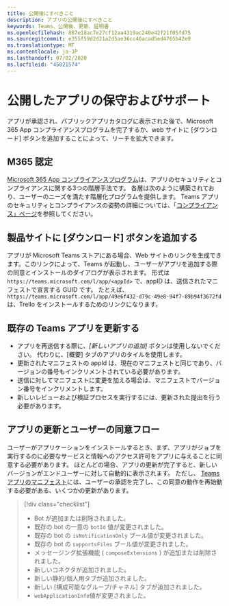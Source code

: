 ```yaml
---
title: 公開後にすべきこと
description: アプリの公開後にすべきこと
keywords: Teams、公開後、更新、証明書
ms.openlocfilehash: 887e18ac7e27cf12aa4319ac240e42f21f05fd75
ms.sourcegitcommit: e355f59d2d21a2d5ae36cc46acad5ed4765b42e0
ms.translationtype: MT
ms.contentlocale: ja-JP
ms.lasthandoff: 07/02/2020
ms.locfileid: "45021574"
---
```

# <a name="maintain-and-support-your-published-app"></a>公開したアプリの保守およびサポート 

アプリが承認され、パブリックアプリカタログに表示された後で、Microsoft 365 App コンプライアンスプログラムを完了するか、web サイトに [ダウンロード] ボタンを追加することによって、リーチを拡大できます。

## <a name="m365-certified"></a>M365 認定

[Microsoft 365 App コンプライアンスプログラム](./application-certification.md)は、アプリのセキュリティとコンプライアンスに関する3つの階層手法です。 各層は次のように構築されており、ユーザーのニーズを満たす階層化プログラムを提供します。 Teams アプリのセキュリティとコンプライアンスの姿勢の詳細については、「[コンプライアンス」ページ](https://docs.microsoft.com/microsoft-365-app-certification/teams/teams-apps)を参照してください。

## <a name="add-a-download-button-to-your-product-site"></a>製品サイトに [ダウンロード] ボタンを追加する

アプリが Microsoft Teams ストアにある場合、Web サイトのリンクを生成できます。このリンクによって、Teams が起動し、ユーザーがアプリを追加する際の同意とインストールのダイアログが表示されます。
形式は `https://teams.microsoft.com/l/app/<appId>` で、appID は、送信されたマニフェストで宣言する GUID です。
たとえば、`https://teams.microsoft.com/l/app/49e6f432-d79c-49e8-94f7-89b94f3672fd` は、Trello をインストールするためのリンクになります。

## <a name="updating-your-existing-teams-app"></a>既存の Teams アプリを更新する

* アプリを再送信する際に、*[新しいアプリの追加]* ボタンは使用しないでください。 代わりに、[概要] タブのアプリのタイルを使用します。
* 更新されたマニフェストの appId は、現在のマニフェストと同じであり、バージョンの番号もインクリメントされている必要があります。
* 送信に対してマニフェストに変更を加える場合は、マニフェストでバージョン番号をインクリメントします。
* 新しいレビューおよび検証プロセスを実行するには、更新された提出を行う必要があります。

## <a name="app-updates-and-the-user-consent-flow"></a>アプリの更新とユーザーの同意フロー

ユーザーがアプリケーションをインストールするとき、まず、アプリがジョブを実行するのに必要なサービスと情報へのアクセス許可をアプリに与えることに同意する必要があります。 ほとんどの場合、アプリの更新が完了すると、新しいバージョンがエンドユーザーに対して自動的に表示されます。 ただし、 [Teams アプリのマニフェスト](../../../../resources/schema/manifest-schema.md)には、ユーザーの承認を完了し、この同意の動作を再始動する必要がある、いくつかの更新があります。

 >[!div class="checklist"]
>
> * Bot が追加または削除されました。
> * 既存の bot の一意の `botId` 値が変更されました。
> * 既存の bot の `isNotificationOnly` ブール値が変更されました。
> * 既存の bot の `supportsFiles` ブール値が変更されました。
> * メッセージング拡張機能 ( `composeExtensions` ) が追加または削除されました。
> * 新しいコネクタが追加されました。
> * 新しい静的/個人用タブが追加されました。
> * 新しい [構成可能なグループ/チャネル] タブが追加されました。
> * `webApplicationInfo`値が変更されました。
>
